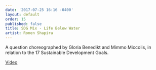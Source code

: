 ```yaml
---
date: '2017-07-25 16:16 -0400'
layout: default
order: 15
published: false
title: SDG Mix - Life Below Water
artist: Ronen Shapira
---
```

A question choreographed by Gloria Benedikt and Mimmo Miccolis, in relation to the 17 Sustainable Development Goals.

[Video](https://www.youtube.com/watch?v=1nO1i7aDp7g&index=5&list=PLprXkx-4Du8LdfgRFaO1_ldJE0nvgHUcC)

